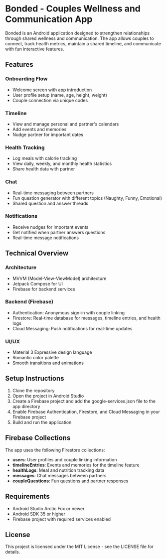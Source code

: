 # Bonded - Couples Wellness and Communication App

Bonded is an Android application designed to strengthen relationships through shared wellness and communication. The app allows couples to connect, track health metrics, maintain a shared timeline, and communicate with fun interactive features.

## Features

### Onboarding Flow
- Welcome screen with app introduction
- User profile setup (name, age, height, weight)
- Couple connection via unique codes

### Timeline
- View and manage personal and partner's calendars
- Add events and memories
- Nudge partner for important dates

### Health Tracking
- Log meals with calorie tracking
- View daily, weekly, and monthly health statistics
- Share health data with partner

### Chat
- Real-time messaging between partners
- Fun question generator with different topics (Naughty, Funny, Emotional)
- Shared question and answer threads

### Notifications
- Receive nudges for important events
- Get notified when partner answers questions
- Real-time message notifications

## Technical Overview

### Architecture
- MVVM (Model-View-ViewModel) architecture
- Jetpack Compose for UI
- Firebase for backend services

### Backend (Firebase)
- Authentication: Anonymous sign-in with couple linking
- Firestore: Real-time database for messages, timeline entries, and health logs
- Cloud Messaging: Push notifications for real-time updates

### UI/UX
- Material 3 Expressive design language
- Romantic color palette
- Smooth transitions and animations

## Setup Instructions

1. Clone the repository
2. Open the project in Android Studio
3. Create a Firebase project and add the google-services.json file to the app directory
4. Enable Firebase Authentication, Firestore, and Cloud Messaging in your Firebase project
5. Build and run the application

## Firebase Collections

The app uses the following Firestore collections:

- **users**: User profiles and couple linking information
- **timelineEntries**: Events and memories for the timeline feature
- **healthLogs**: Meal and nutrition tracking data
- **messages**: Chat messages between partners
- **coupleQuestions**: Fun questions and partner responses

## Requirements

- Android Studio Arctic Fox or newer
- Android SDK 35 or higher
- Firebase project with required services enabled

## License

This project is licensed under the MIT License - see the LICENSE file for details.
